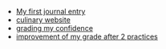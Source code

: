 - [My first journal entry](entries/01_Intro.md)
- [culinary website](entries/culinary.md)
- [grading my confidence](entries/grades.md)
- [improvement of my grade after 2 practices](entries/pract.md)
